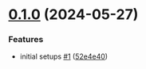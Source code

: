# [0.1.0](https://github.com/EncyclopediaGalactica/Server/compare/0.0.0...0.1.0) (2024-05-27)


### Features

* initial setups [#1](https://github.com/EncyclopediaGalactica/Server/issues/1) ([52e4e40](https://github.com/EncyclopediaGalactica/Server/commit/52e4e4043e5f41afcb20998209dfe7d3e8392870))
